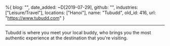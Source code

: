 %{
  blog: "",
  date_added: ~D[2019-07-29],
  github: "",
  industries: ["Leisure/Travel"],
  locations: ["Hanoi"],
  name: "Tubudd",
  old_id: 416,
  url: "https://www.tubudd.com"
}

---

Tubudd is where you meet your local buddy, who brings you the most authentic experience at the destination that you're visiting.

